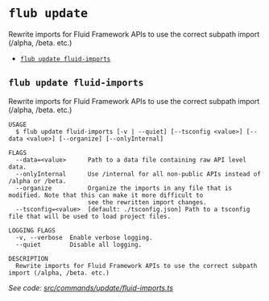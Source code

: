 `flub update`
=============

Rewrite imports for Fluid Framework APIs to use the correct subpath import (/alpha, /beta. etc.)

* [`flub update fluid-imports`](#flub-update-fluid-imports)

## `flub update fluid-imports`

Rewrite imports for Fluid Framework APIs to use the correct subpath import (/alpha, /beta. etc.)

```
USAGE
  $ flub update fluid-imports [-v | --quiet] [--tsconfig <value>] [--data <value>] [--organize] [--onlyInternal]

FLAGS
  --data=<value>      Path to a data file containing raw API level data.
  --onlyInternal      Use /internal for all non-public APIs instead of /alpha or /beta.
  --organize          Organize the imports in any file that is modified. Note that this can make it more difficult to
                      see the rewritten import changes.
  --tsconfig=<value>  [default: ./tsconfig.json] Path to a tsconfig file that will be used to load project files.

LOGGING FLAGS
  -v, --verbose  Enable verbose logging.
  --quiet        Disable all logging.

DESCRIPTION
  Rewrite imports for Fluid Framework APIs to use the correct subpath import (/alpha, /beta. etc.)
```

_See code: [src/commands/update/fluid-imports.ts](https://github.com/microsoft/FluidFramework/blob/main/build-tools/packages/build-cli/src/commands/update/fluid-imports.ts)_

